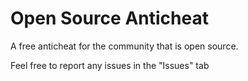 # Open Source Anticheat
 A free anticheat for the community that is open source.


Feel free to report any issues in the "Issues" tab
